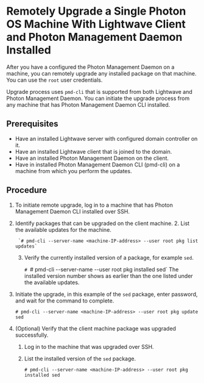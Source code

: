 # Remotely Upgrade a Single Photon OS Machine With Lightwave Client and Photon Management Daemon Installed

After you have a configured the Photon Management Daemon on a machine, you can remotely upgrade any installed package on that machine. You can use the `root` user credentials.

Upgrade process uses `pmd-cli` that is supported from both Lightwave and Photon Management Daemon. You can initiate the upgrade process from any machine that has Photon Management Daemon CLI installed.

## Prerequisites

- Have an installed Lightwave server with configured domain controller on it.
- Have an installed Lightwave client that is joined to the domain.
- Have an installed Photon Management Daemon on the client.
- Have in installed Photon Management Daemon CLI (pmd-cli) on a machine from which you perform the updates.

## Procedure

1. To initiate remote upgrade, log in to a machine that has Photon Management Daemon CLI installed over SSH.
2. Identify packages that can be upgraded on the client machine.
	2. List the available updates for the machine.
		
		`# pmd-cli --server-name <machine-IP-address> --user root pkg list updates`
	3. Verify the currently installed version of a package, for example `sed`.

		`# `# pmd-cli --server-name <machine-IP-address> --user root pkg installed sed`
		The installed version number shows as earlier than the one listed under the available updates.


4. Initiate the upgrade, in this example of the `sed` package, enter password, and wait for the command to complete.
 
	`# pmd-cli --server-name <machine-IP-address> --user root pkg update sed`

5. (Optional) Verify that the client machine package was upgraded successfully.
	1. Log in to the machine that was upgraded over SSH.
	2. List the installed version of the `sed` package.
		
		`# pmd-cli --server-name <machine-IP-address> --user root pkg installed sed`